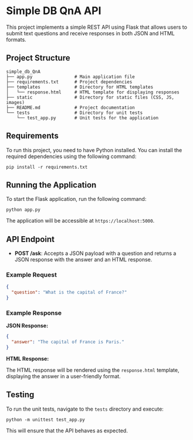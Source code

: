 # Simple DB QnA API

This project implements a simple REST API using Flask that allows users to submit text questions and receive responses in both JSON and HTML formats.

## Project Structure

```
simple_db_QnA
├── app.py                # Main application file
├── requirements.txt      # Project dependencies
├── templates             # Directory for HTML templates
│   └── response.html     # HTML template for displaying responses
├── static                # Directory for static files (CSS, JS, images)
├── README.md             # Project documentation
└── tests                 # Directory for unit tests
    └── test_app.py       # Unit tests for the application
```

## Requirements

To run this project, you need to have Python installed. You can install the required dependencies using the following command:

```
pip install -r requirements.txt
```

## Running the Application

To start the Flask application, run the following command:

```
python app.py
```

The application will be accessible at `https://localhost:5000`.

## API Endpoint

- **POST /ask**: Accepts a JSON payload with a question and returns a JSON response with the answer and an HTML response.

### Example Request

```json
{
  "question": "What is the capital of France?"
}
```

### Example Response

**JSON Response:**

```json
{
  "answer": "The capital of France is Paris."
}
```

**HTML Response:**

The HTML response will be rendered using the `response.html` template, displaying the answer in a user-friendly format.

## Testing

To run the unit tests, navigate to the `tests` directory and execute:

```
python -m unittest test_app.py
```

This will ensure that the API behaves as expected.